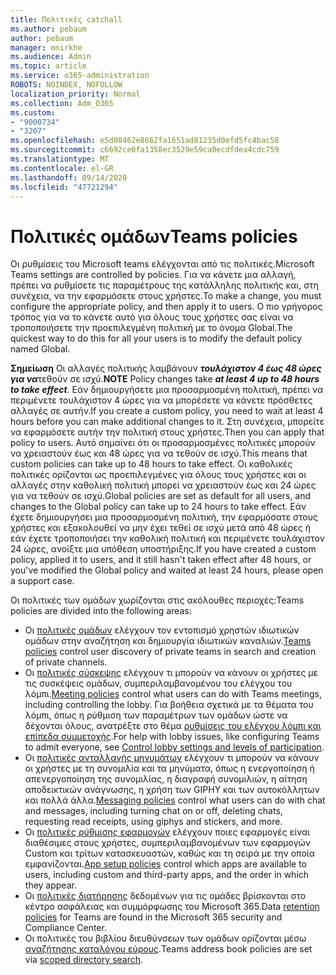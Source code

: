 ```yaml
---
title: Πολιτικές catchall
ms.author: pebaum
author: pebaum
manager: mnirkhe
ms.audience: Admin
ms.topic: article
ms.service: o365-administration
ROBOTS: NOINDEX, NOFOLLOW
localization_priority: Normal
ms.collection: Adm_O365
ms.custom:
- "9000734"
- "3207"
ms.openlocfilehash: e5d08462e8662fa1651ad81235d0efd5fc4bac58
ms.sourcegitcommit: c6692ce0fa1358ec3529e59ca0ecdfdea4cdc759
ms.translationtype: MT
ms.contentlocale: el-GR
ms.lasthandoff: 09/14/2020
ms.locfileid: "47721294"
---
```

# <a name="teams-policies"></a><span data-ttu-id="446ca-102">Πολιτικές ομάδων</span><span class="sxs-lookup"><span data-stu-id="446ca-102">Teams policies</span></span>

<span data-ttu-id="446ca-103">Οι ρυθμίσεις του Microsoft teams ελέγχονται από τις πολιτικές.</span><span class="sxs-lookup"><span data-stu-id="446ca-103">Microsoft Teams settings are controlled by policies.</span></span> <span data-ttu-id="446ca-104">Για να κάνετε μια αλλαγή, πρέπει να ρυθμίσετε τις παραμέτρους της κατάλληλης πολιτικής και, στη συνέχεια, να την εφαρμόσετε στους χρήστες.</span><span class="sxs-lookup"><span data-stu-id="446ca-104">To make a change, you must configure the appropriate policy, and then apply it to users.</span></span> <span data-ttu-id="446ca-105">Ο πιο γρήγορος τρόπος για να το κάνετε αυτό για όλους τους χρήστες σας είναι να τροποποιήσετε την προεπιλεγμένη πολιτική με το όνομα Global.</span><span class="sxs-lookup"><span data-stu-id="446ca-105">The quickest way to do this for all your users is to modify the default policy named Global.</span></span> 

<span data-ttu-id="446ca-106">**Σημείωση** Οι αλλαγές πολιτικής λαμβάνουν ***τουλάχιστον 4 έως 48 ώρες για να***τεθούν σε ισχύ.</span><span class="sxs-lookup"><span data-stu-id="446ca-106">**NOTE** Policy changes take ***at least 4 up to 48 hours to take effect***.</span></span> <span data-ttu-id="446ca-107">Εάν δημιουργήσετε μια προσαρμοσμένη πολιτική, πρέπει να περιμένετε τουλάχιστον 4 ώρες για να μπορέσετε να κάνετε πρόσθετες αλλαγές σε αυτήν.</span><span class="sxs-lookup"><span data-stu-id="446ca-107">If you create a custom policy, you need to wait at least 4 hours before you can make additional changes to it.</span></span> <span data-ttu-id="446ca-108">Στη συνέχεια, μπορείτε να εφαρμόσετε αυτήν την πολιτική στους χρήστες.</span><span class="sxs-lookup"><span data-stu-id="446ca-108">Then you can apply that policy to users.</span></span> <span data-ttu-id="446ca-109">Αυτό σημαίνει ότι οι προσαρμοσμένες πολιτικές μπορούν να χρειαστούν έως και 48 ώρες για να τεθούν σε ισχύ.</span><span class="sxs-lookup"><span data-stu-id="446ca-109">This means that custom policies can take up to 48 hours to take effect.</span></span> <span data-ttu-id="446ca-110">Οι καθολικές πολιτικές ορίζονται ως προεπιλεγμένες για όλους τους χρήστες και οι αλλαγές στην καθολική πολιτική μπορεί να χρειαστούν έως και 24 ώρες για να τεθούν σε ισχύ.</span><span class="sxs-lookup"><span data-stu-id="446ca-110">Global policies are set as default for all users, and changes to the Global policy can take up to 24 hours to take effect.</span></span> <span data-ttu-id="446ca-111">Εάν έχετε δημιουργήσει μια προσαρμοσμένη πολιτική, την εφαρμόσατε στους χρήστες και εξακολουθεί να μην έχει τεθεί σε ισχύ μετά από 48 ώρες ή εάν έχετε τροποποιήσει την καθολική πολιτική και περιμένετε τουλάχιστον 24 ώρες, ανοίξτε μια υπόθεση υποστήριξης.</span><span class="sxs-lookup"><span data-stu-id="446ca-111">If you have created a custom policy, applied it to users, and it still hasn't taken effect after 48 hours, or you've modified the Global policy and waited at least 24 hours, please open a support case.</span></span>

<span data-ttu-id="446ca-112">Οι πολιτικές των ομάδων χωρίζονται στις ακόλουθες περιοχές:</span><span class="sxs-lookup"><span data-stu-id="446ca-112">Teams policies are divided into the following areas:</span></span>

- <span data-ttu-id="446ca-113">Οι [πολιτικές ομάδων](https://docs.microsoft.com/MicrosoftTeams/teams-policies) ελέγχουν τον εντοπισμό χρηστών ιδιωτικών ομάδων στην αναζήτηση και δημιουργία ιδιωτικών καναλιών.</span><span class="sxs-lookup"><span data-stu-id="446ca-113">[Teams policies](https://docs.microsoft.com/MicrosoftTeams/teams-policies) control user discovery of private teams in search and creation of private channels.</span></span>  
- <span data-ttu-id="446ca-114">Οι [πολιτικές σύσκεψης](https://docs.microsoft.com/microsoftteams/meeting-policies-in-teams) ελέγχουν τι μπορούν να κάνουν οι χρήστες με τις συσκέψεις ομάδων, συμπεριλαμβανομένου του ελέγχου του λόμπι.</span><span class="sxs-lookup"><span data-stu-id="446ca-114">[Meeting policies](https://docs.microsoft.com/microsoftteams/meeting-policies-in-teams) control what users can do with Teams meetings, including controlling the lobby.</span></span> <span data-ttu-id="446ca-115">Για βοήθεια σχετικά με τα θέματα του λόμπι, όπως η ρύθμιση των παραμέτρων των ομάδων ώστε να δέχονται όλους, ανατρέξτε στο θέμα [ρυθμίσεις του ελέγχου λόμπι και επίπεδα συμμετοχής](https://docs.microsoft.com/alchemyinsights/bypass-lobby).</span><span class="sxs-lookup"><span data-stu-id="446ca-115">For help with lobby issues, like configuring Teams to admit everyone, see [Control lobby settings and levels of participation](https://docs.microsoft.com/alchemyinsights/bypass-lobby).</span></span>
- <span data-ttu-id="446ca-116">Οι [πολιτικές ανταλλαγής μηνυμάτων](https://docs.microsoft.com/microsoftteams/messaging-policies-in-teams) ελέγχουν τι μπορούν να κάνουν οι χρήστες με τη συνομιλία και τα μηνύματα, όπως η ενεργοποίηση ή απενεργοποίηση της συνομιλίας, η διαγραφή συνομιλιών, η αίτηση αποδεικτικών ανάγνωσης, η χρήση των GIPHY και των αυτοκόλλητων και πολλά άλλα.</span><span class="sxs-lookup"><span data-stu-id="446ca-116">[Messaging policies](https://docs.microsoft.com/microsoftteams/messaging-policies-in-teams) control what users can do with chat and messages, including turning chat on or off, deleting chats, requesting read receipts, using giphys and stickers, and more.</span></span>
- <span data-ttu-id="446ca-117">Οι [πολιτικές ρύθμισης εφαρμογών](https://docs.microsoft.com/MicrosoftTeams/teams-app-setup-policies) ελέγχουν ποιες εφαρμογές είναι διαθέσιμες στους χρήστες, συμπεριλαμβανομένων των εφαρμογών Custom και τρίτων κατασκευαστών, καθώς και τη σειρά με την οποία εμφανίζονται.</span><span class="sxs-lookup"><span data-stu-id="446ca-117">[App setup policies](https://docs.microsoft.com/MicrosoftTeams/teams-app-setup-policies) control which apps are available to users, including custom and third-party apps, and the order in which they appear.</span></span>  
- <span data-ttu-id="446ca-118">Οι [πολιτικές διατήρησης](https://docs.microsoft.com/microsoftteams/retention-policies) δεδομένων για τις ομάδες βρίσκονται στο κέντρο ασφάλειας και συμμόρφωσης του Microsoft 365.</span><span class="sxs-lookup"><span data-stu-id="446ca-118">Data [retention policies](https://docs.microsoft.com/microsoftteams/retention-policies) for Teams are found in the Microsoft 365 security and Compliance Center.</span></span>
- <span data-ttu-id="446ca-119">Οι πολιτικές του βιβλίου διευθύνσεων των ομάδων ορίζονται μέσω [αναζήτησης καταλόγου εύρους](https://docs.microsoft.com/MicrosoftTeams/teams-scoped-directory-search).</span><span class="sxs-lookup"><span data-stu-id="446ca-119">Teams address book policies are set via [scoped directory search](https://docs.microsoft.com/MicrosoftTeams/teams-scoped-directory-search).</span></span>